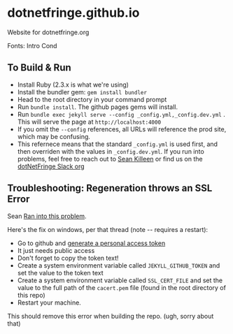 dotnetfringe.github.io
======================

Website for dotnetfringe.org

Fonts: Intro Cond

## To Build & Run

* Install Ruby (2.3.x is what we're using)
* Install the bundler gem: `gem install bundler`
* Head to the root directory in your command prompt
* Run `bundle install`. The github pages gems will install.
* Run `bundle exec jekyll serve --config _config.yml,_config.dev.yml` . This will serve the page at `http://localhost:4000`
 * If you omit the `--config` references, all URLs will reference the prod site, which may be confusing.
 * This refernece means that the standard `_config.yml` is used first, and then overriden with the values in `_config.dev.yml`.
If you run into problems, feel free to reach out to [Sean Killeen](mailto:SeanKilleen@gmail.com) or find us on the [dotNetFringe Slack org](https://dotnetfringe.slack.com/)

## Troubleshooting: Regeneration throws an SSL Error
Sean [Ran into this problem](https://github.com/github/pages-gem/issues/399#issuecomment-280205210).

Here's the fix on windows, per that thread (note -- requires a restart):

* Go to github and [generate a personal access token](https://github.com/settings/tokens)
 * It just needs public access
 * Don't forget to copy the token text!
* Create a system environment variable called `JEKYLL_GITHUB_TOKEN` and set the value to the token text
* Create a system environment variable called `SSL_CERT_FILE` and set the value to the full path of the `cacert.pem` file (found in the root directory of this repo)
* Restart your machine. 

This should remove this error when building the repo. (ugh, sorry about that)